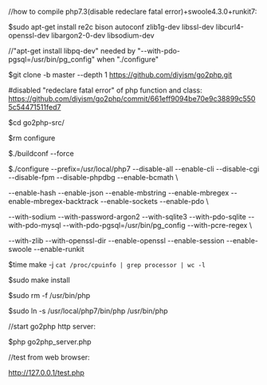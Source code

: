 //how to compile php7.3(disable redeclare fatal error)+swoole4.3.0+runkit7:

$sudo apt-get install re2c bison autoconf zlib1g-dev libssl-dev libcurl4-openssl-dev libargon2-0-dev libsodium-dev

//"apt-get install libpq-dev" needed by "--with-pdo-pgsql=/usr/bin/pg_config" when "./configure"

$git clone -b master --depth 1 https://github.com/diyism/go2php.git

#disabled "redeclare fatal error" of php function and class: https://github.com/diyism/go2php/commit/661eff9094be70e9c38899c5505c54471511fed7

$cd go2php-src/

$rm configure

$./buildconf --force

$./configure --prefix=/usr/local/php7 --disable-all --enable-cli --disable-cgi --disable-fpm --disable-phpdbg --enable-bcmath \

--enable-hash --enable-json --enable-mbstring --enable-mbregex --enable-mbregex-backtrack --enable-sockets --enable-pdo \

--with-sodium --with-password-argon2 --with-sqlite3 --with-pdo-sqlite --with-pdo-mysql --with-pdo-pgsql=/usr/bin/pg_config --with-pcre-regex \

--with-zlib --with-openssl-dir --enable-openssl --enable-session --enable-swoole --enable-runkit

$time make -j `cat /proc/cpuinfo | grep processor | wc -l`

$sudo make install

$sudo rm -f /usr/bin/php

$sudo ln -s /usr/local/php7/bin/php /usr/bin/php

//start go2php http server:

$php go2php_server.php

//test from web browser:

http://127.0.0.1/test.php
